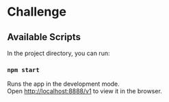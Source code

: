# Challenge

## Available Scripts

In the project directory, you can run:

### `npm start`

Runs the app in the development mode.<br>
Open [http://localhost:8888/v1](http://localhost:8888/v1) to view it in the browser.
